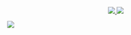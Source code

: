 <p align="center">
  <a href="https://www.linkedin.com/in/mochammad-fernanda/">
    <img src="https://img.shields.io/badge/-mochammad%20fernanda-blue?style=for-the-badge&logo=Linkedin&logoColor=3178C6&labelColor=black&color=black">
  </a>
  <a href="mailto:veloxium.dev@gmail.com">
    <img src="https://img.shields.io/badge/veloxium.dev@gmail.com-0078D4?style=for-the-badge&logo=Gmail&logoColor=3178C6&labelColor=black&color=black">
  </a>
</p>

<!---
<a href="https://github.com/Veloxium">
  <img align="center" src="https://github-readme-stats.vercel.app/api?username=veloxium&count_private=true&show_icons=true&theme=chartreuse-dark" />
</a>
-->
<a href="https://github.com/Veloxium">
  <img align="center" src="https://github-readme-stats.vercel.app/api/top-langs/?username=Veloxium&layout=compact&theme=chartreuse-dark&langs_count=8" />
</a>
